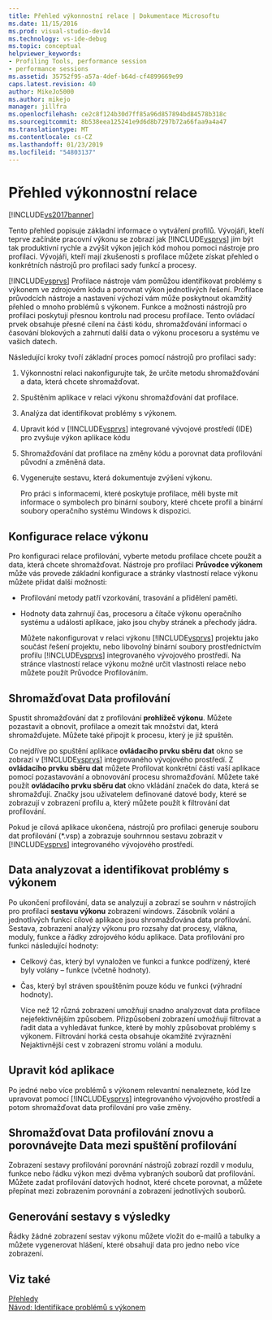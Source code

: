```yaml
---
title: Přehled výkonnostní relace | Dokumentace Microsoftu
ms.date: 11/15/2016
ms.prod: visual-studio-dev14
ms.technology: vs-ide-debug
ms.topic: conceptual
helpviewer_keywords:
- Profiling Tools, performance session
- performance sessions
ms.assetid: 35752f95-a57a-4def-b64d-cf4899669e99
caps.latest.revision: 40
author: MikeJo5000
ms.author: mikejo
manager: jillfra
ms.openlocfilehash: ce2c8f124b30d7ff85a96d857894bd84578b318c
ms.sourcegitcommit: 8b538eea125241e9d6d8b7297b72a66faa9a4a47
ms.translationtype: MT
ms.contentlocale: cs-CZ
ms.lasthandoff: 01/23/2019
ms.locfileid: "54803137"
---
```

# <a name="performance-session-overview"></a>Přehled výkonnostní relace
[!INCLUDE[vs2017banner](../includes/vs2017banner.md)]

Tento přehled popisuje základní informace o vytváření profilů. Vývojáři, kteří teprve začínáte pracovní výkonu se zobrazí jak [!INCLUDE[vsprvs](../includes/vsprvs-md.md)] jim být tak produktivní rychle a zvýšit výkon jejich kód mohou pomoci nástroje pro profilaci. Vývojáři, kteří mají zkušenosti s profilace můžete získat přehled o konkrétních nástrojů pro profilaci sady funkcí a procesy.  
  
 [!INCLUDE[vsprvs](../includes/vsprvs-md.md)] Profilace nástroje vám pomůžou identifikovat problémy s výkonem ve zdrojovém kódu a porovnat výkon jednotlivých řešení. Profilace průvodcích nástroje a nastavení výchozí vám může poskytnout okamžitý přehled o mnoho problémů s výkonem. Funkce a možnosti nástrojů pro profilaci poskytují přesnou kontrolu nad procesu profilace. Tento ovládací prvek obsahuje přesné cílení na části kódu, shromažďování informací o časování blokových a zahrnutí další data o výkonu procesoru a systému ve vašich datech.  
  
 Následující kroky tvoří základní proces pomocí nástrojů pro profilaci sady:  
  
1. Výkonnostní relaci nakonfigurujte tak, že určíte metodu shromažďování a data, která chcete shromažďovat.  
  
2. Spuštěním aplikace v relaci výkonu shromažďování dat profilace.  
  
3. Analýza dat identifikovat problémy s výkonem.  
  
4. Upravit kód v [!INCLUDE[vsprvs](../includes/vsprvs-md.md)] integrované vývojové prostředí (IDE) pro zvyšuje výkon aplikace kódu  
  
5. Shromažďování dat profilace na změny kódu a porovnat data profilování původní a změněná data.  
  
6. Vygenerujte sestavu, která dokumentuje zvýšení výkonu.  
  
   Pro práci s informacemi, které poskytuje profilace, měli byste mít informace o symbolech pro binární soubory, které chcete profil a binární soubory operačního systému Windows k dispozici.  
  
## <a name="configure-the-performance-session"></a>Konfigurace relace výkonu  
 Pro konfiguraci relace profilování, vyberte metodu profilace chcete použít a data, která chcete shromažďovat. Nástroje pro profilaci **Průvodce výkonem** může vás provede základní konfigurace a stránky vlastností relace výkonu můžete přidat další možnosti:  
  
- Profilování metody patří vzorkování, trasování a přidělení paměti.  
  
- Hodnoty data zahrnují čas, procesoru a čítače výkonu operačního systému a události aplikace, jako jsou chyby stránek a přechody jádra.  
  
  Můžete nakonfigurovat v relaci výkonu [!INCLUDE[vsprvs](../includes/vsprvs-md.md)] projektu jako součást řešení projektu, nebo libovolný binární soubory prostřednictvím profilu [!INCLUDE[vsprvs](../includes/vsprvs-md.md)] integrovaného vývojového prostředí. Na stránce vlastností relace výkonu možné určit vlastnosti relace nebo můžete použít Průvodce Profilováním.  
  
## <a name="collect-profiling-data"></a>Shromažďovat Data profilování  
 Spustit shromažďování dat z profilování **prohlížeč výkonu**. Můžete pozastavit a obnovit, profilace a omezit tak množství dat, která shromažďujete. Můžete také připojit k procesu, který je již spuštěn.  
  
 Co nejdříve po spuštění aplikace **ovládacího prvku sběru dat** okno se zobrazí v [!INCLUDE[vsprvs](../includes/vsprvs-md.md)] integrovaného vývojového prostředí. Z **ovládacího prvku sběru dat** můžete Profilovat konkrétní části vaší aplikace pomocí pozastavování a obnovování procesu shromažďování. Můžete také použít **ovládacího prvku sběru dat** okno vkládání značek do data, která se shromažďují. Značky jsou uživatelem definované datové body, které se zobrazují v zobrazení profilu a, který můžete použít k filtrování dat profilování.  
  
 Pokud je cílová aplikace ukončena, nástrojů pro profilaci generuje souboru dat profilování (*.vsp) a zobrazuje souhrnnou sestavu zobrazit v [!INCLUDE[vsprvs](../includes/vsprvs-md.md)] integrovaného vývojového prostředí.  
  
## <a name="analyze-the-data-and-identify-performance-issues"></a>Data analyzovat a identifikovat problémy s výkonem  
 Po ukončení profilování, data se analyzují a zobrazí se souhrn v nástrojích pro profilaci **sestavu výkonu** zobrazení windows. Zásobník volání a jednotlivých funkcí cílové aplikace jsou shromažďována data profilování. Sestava, zobrazení analýzy výkonu pro rozsahy dat procesy, vlákna, moduly, funkce a řádky zdrojového kódu aplikace. Data profilování pro funkci následující hodnoty:  
  
- Celkový čas, který byl vynaložen ve funkci a funkce podřízený, které byly volány – funkce (včetně hodnoty).  
  
- Čas, který byl stráven spouštěním pouze kódu ve funkci (výhradní hodnoty).  
  
  Více než 12 různá zobrazení umožňují snadno analyzovat data profilace nejefektivnějším způsobem. Přizpůsobení zobrazení umožňují filtrovat a řadit data a vyhledávat funkce, které by mohly způsobovat problémy s výkonem. Filtrování horká cesta obsahuje okamžité zvýraznění Nejaktivnější cest v zobrazení stromu volání a modulu.  
  
## <a name="modify-the-application-code"></a>Upravit kód aplikace  
 Po jedné nebo více problémů s výkonem relevantní nenaleznete, kód lze upravovat pomocí [!INCLUDE[vsprvs](../includes/vsprvs-md.md)] integrovaného vývojového prostředí a potom shromažďovat data profilování pro vaše změny.  
  
## <a name="collect-profiling-data-again-and-compare-the-data-between-the-profiling-runs"></a>Shromažďovat Data profilování znovu a porovnávejte Data mezi spuštění profilování  
 Zobrazení sestavy profilování porovnání nástrojů zobrazí rozdíl v modulu, funkce nebo řádku výkon mezi dvěma vybraných souborů dat profilování. Můžete zadat profilování datových hodnot, které chcete porovnat, a můžete přepínat mezi zobrazením porovnání a zobrazení jednotlivých souborů.  
  
## <a name="generate-a-report-of-the-results"></a>Generování sestavy s výsledky  
 Řádky žádné zobrazení sestav výkonu můžete vložit do e-mailů a tabulky a můžete vygenerovat hlášení, které obsahují data pro jedno nebo více zobrazení.  
  
## <a name="see-also"></a>Viz také  
 [Přehledy](../profiling/overviews-performance-tools.md)   
 [Návod: Identifikace problémů s výkonem](../profiling/walkthrough-identifying-performance-problems.md)

